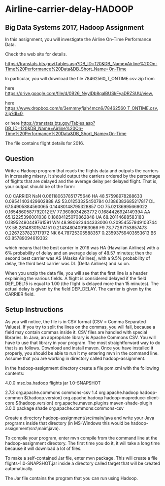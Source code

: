 # Airline-carrier-delay-HADOOP

## Big Data Systems 2017, Hadoop Assignment

In this assignment, you will investigate the Airline On-Time Performance Data. 

Check the web site for details.

https://transtats.bts.gov/Tables.asp?DB_ID=120&DB_Name=Airline%20On-Time%20Performance%20Data&DB_Short_Name=On-Time

In particular, you will download the file 78462560_T_ONTIME.csv.zip from 

here https://drive.google.com/file/d/0B26_NyylDb8qalBUSkFyaDRZSUU/view, 

here https://www.dropbox.com/s/3emmnyfjah4mcn6/78462560_T_ONTIME.csv.zip?dl=0, 

or here https://transtats.bts.gov/Tables.asp?DB_ID=120&DB_Name=Airline%20On-Time%20Performance%20Data&DB_Short_Name=On-Time

The file contains flight details for 2016.

## Question

Write a Hadoop program that reads the flights data and outputs the carriers in increasing misery. It should output the carriers ordered by the percentage of flights that are delayed and the average delay per delayed flight. That is, your output should be of the form:

0.0     CARRIER NaN
0.061180637851775646    HA 48.57598978288633
0.09541403429602888     AS 53.01253325450784
0.1386383685217817      DL 67.54905884560065
0.14480148795328857     OO 75.02136995669022
0.1654860587792012      EV 77.3608034263772
0.1684426924149394      AA 65.12225396001038
0.18684125070862848     UA 68.20114688583183
0.18952490449761591     WN 48.980623444333006
0.20954557949103744     VX 58.28148301574151
0.2143480409163066      F9 73.77267153857473
0.2267237823717972      NK 64.78725305588357
0.23593759403553613     B6 63.85789094619332

which means that the best carrier in 2016 was HA (Hawaiian Airlines) with a 6% probability of delay and an average delay of 48.57 minutes; then the second best carrier was AS (Alaska Airlines), with a 9.5% probability of delay, the third best carrier was DL (Delta Airlines) and so on.

When you unzip the data file, you will see that the first line is a header explaining the various fields. A flight is considered delayed if the field DEP_DEL15 is equal to 1.00 (the flight is delayed more than 15 minutes). The actual delay is given by the field DEP_DELAY. The carrier is given by the CARRIER field.

## Setup Instructions

As you will notice, the file is in CSV format (CSV = Comma Separated Values). If you try to split the lines on the commas, you will fail, because a field may contain commas inside it. CSV files are handled with special libraries. In Java, an appropriate library is Apache Commons CSV. You will have to use that library in your program. The most straightforward way to do that is as follows.
Download and install maven. Once you have installed it properly, you should be able to run it my entering mvn in the command line.
Assume that you are working in directory called hadoop-assignment.

In the hadoop-assignment directory create a file pom.xml with the following contents:

<project>

  <modelVersion>4.0.0</modelVersion>
  <groupId>msc.ba.hadoop</groupId>
  <artifactId>flights</artifactId>
  <packaging>jar</packaging>
  <version>1.0-SNAPSHOT</version>

  <properties>
    <hadoop.version>2.7.3</hadoop.version>
  </properties>

  <dependencies>
    <dependency>
      <groupId>org.apache.commons</groupId>
      <artifactId>commons-csv</artifactId>
      <version>1.4</version>
    </dependency>    
    <dependency>
      <groupId>org.apache.hadoop</groupId>
      <artifactId>hadoop-common</artifactId>
      <version>${hadoop.version}</version>
    </dependency>
    <dependency>
      <groupId>org.apache.hadoop</groupId>
      <artifactId>hadoop-mapreduce-client-core</artifactId>
      <version>${hadoop.version}</version>
    </dependency>
  </dependencies>

  <build>
    <plugins>
      <plugin>
        <groupId>org.apache.maven.plugins</groupId>
        <artifactId>maven-shade-plugin</artifactId>
        <version>3.0.0</version>
        <executions>
          <execution>
            <phase>package</phase>
            <goals>
              <goal>shade</goal>
            </goals>
            <configuration>
              <artifactSet>
                <includes>
                  <include>org.apache.commons:commons-csv</include>
                </includes>
              </artifactSet>
            </configuration>
          </execution>
        </executions>
      </plugin>
    </plugins>
  </build>

</project>

Create a directory hadoop-assignment/src/main/java and write your Java programs inside that directory (in MS-Windows this would be hadoop-assignment\src\main\java).

To compile your program, enter mvn compile from the command line at the hadoop-assignment directory. The first time you do it, it will take a long time because it will download a lot of files.

To make a self-contained Jar file, enter mvn package. This will create a file flights-1.0-SNAPSHOT.jar inside a directory called target that will be created automatically.

The Jar file contains the program that you can run using Hadoop.
